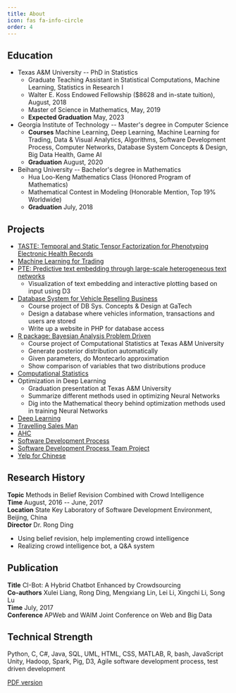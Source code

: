 ```yaml
---
title: About
icon: fas fa-info-circle
order: 4
---
```


## Education

- Texas A&amp;M University -- PhD in Statistics
  - Graduate Teaching Assistant in Statistical Computations, Machine Learning, Statistics in Research I
  - Walter E. Koss Endowed Fellowship ($8628 and in-state tuition), August, 2018
  - Master of Science in Mathematics, May, 2019
  - **Expected Graduation** May, 2023
- Georgia Institute of Technology -- Master's degree in Computer Science
  - **Courses** Machine Learning, Deep Learning, Machine Learning for Trading, Data &amp; Visual Analytics, Algorithms, Software Development Process, Computer Networks, Database System Concepts &amp; Design, Big Data Health, Game AI
  - **Graduation** August, 2020
- Beihang University -- Bachelor's degree in Mathematics
  - Hua Loo-Keng Mathematics Class (Honored Program of Mathematics)
  - Mathematical Contest in Modeling (Honorable Mention, Top 19% Worldwide)
  - **Graduation** July, 2018

## Projects

- [TASTE: Temporal and Static Tensor Factorization for Phenotyping Electronic Health Records][taste]
- [Machine Learning for Trading][ML4T]
- [PTE: Predictive text embedding through large-scale heterogeneous text networks][PTE]
  - Visualization of text embedding and interactive plotting based on input using D3
- [Database System for Vehicle Reselling Business][cs6400]
  - Course project of DB Sys. Concepts &amp; Design at GaTech
  - Design a database where vehicles information, transactions and users are stored
  - Write up a website in PHP for database access
- [R package: Bayesian Analysis Problem Driven][BayesPD]
  - Course project of Computational Statistics at Texas A&amp;M University
  - Generate posterior distribution automatically
  - Given parameters, do Montecarlo approximation
  - Show comparison of variables that two distributions produce
- [Computational Statistics][compstats]
- Optimization in Deep Learning
  - Graduation presentation at Texas A&amp;M University
  - Summarize different methods used in optimizing Neural Networks
  - Dig into the Mathematical theory behind optimization methods used in training Neural Networks
- [Deep Learning][cs7643]
- [Travelling Sales Man][cse6140]
- [AHC][ahc]
- [Software Development Process][cs6300individual]
- [Software Development Process Team Project][cs6300team]
- [Yelp for Chinese][cse6242]

## Research History

**Topic** Methods in Belief Revision Combined with Crowd Intelligence<br/>
**Time** August, 2016 -- June, 2017<br/>
**Location** State Key Laboratory of Software Development Environment, Beijing, China<br/>
**Director** Dr. Rong Ding
- Using belief revision, help implementing crowd intelligence
- Realizing crowd intelligence bot, a Q&A system

## Publication

**Title** CI-Bot: A Hybrid Chatbot Enhanced by Crowdsourcing<br/>
**Co-authors** Xulei Liang, Rong Ding, Mengxiang Lin, Lei Li, Xingchi Li, Song Lu<br/>
**Time** July, 2017<br/>
**Conference** APWeb and WAIM Joint Conference on Web and Big Data

## Technical Strength

Python, C, C#, Java, SQL, UML, HTML, CSS, MATLAB, R, bash, JavaScript<br/>
Unity, Hadoop, Spark, Pig, D3, Agile software development process, test driven development

[PDF version](//filedn.com/l6a6JS020EU70J4xNAiVtum/Resume.pdf)

[cs7643]: https://xingchi.li/DeepLearning/
[cse6140]: https://xingchi.li/TSP/
[ahc]: https://xingchi.li/AHC/
[cs6300individual]: https://xingchi.li/cs6300individual/
[cs6300team]: https://xingchi.li/cs6300team/
[cse6242]: https://xingchi.li/yelp4cn/
[cs6400]: https://xingchi.li/cs6400/
[taste]: https://xingchi.li/TASTE/
[compstats]: https://xingchi.li/CompStats/
[ML4T]: https://xingchi.li/ML4T/
[PTE]: https://xingchi.li/PTEexperiments/
[BayesPD]: https://xingchi.li/BayesPD/
